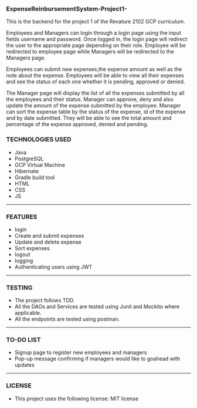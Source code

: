 ### ExpenseReinbursementSystem-Project1-
This is the backend for the project 1 of the Revature 2102 GCP curriculum.

  Employees and Managers can login through a login page using the input fields username and password. Once logged in, the login page will redirect the user to the appropriate page depending on their role. Employee will be redirected to employee page while Managers will be redirected to the Managers page.

  Employees can submit new expenses,the expense amount as well as the note about the expense. Employees will be able to view all their expenses and see the status of each one whether it is pending, approved or denied.

  The Manager page will display the list of all the expenses submitted by all the employees and their status. Manager can approve, deny and also update the amount of the expense submitted by the employee. Manager can sort the expense table by the status of the expense, id of the expense and by date submitted. They will be able to see the total amount and percentage of the expense approved, denied and pending.

### TECHNOLOGIES USED
* Java
* PostgreSQL
* GCP Virtual Machine
* Hibernate
* Gradle build tool
* HTML
* CSS
* JS
*** 

### FEATURES
* login
* Create and submit expenses
* Update and delete expense 
* Sort expenses
* logout
* logging
* Authenticating users using JWT
*** 
### TESTING
* The project follows TDD.
* All the DAOs and Services are tested using Junit and Mockito where applicable.
* All the endpoints are tested using postman.

*** 
### TO-DO LIST
* Signup page to register new employees and managers
* Pop-up message confirming if managers would like to goahead with updates
*** 
### LICENSE
* This project uses the following license: MIT license
